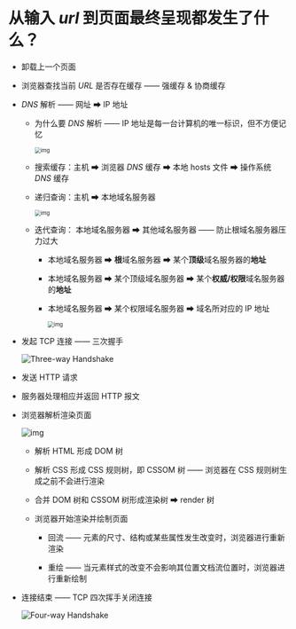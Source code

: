 # 从输入 _url_ 到页面最终呈现都发生了什么？

- 卸载上一个页面

- 浏览器查找当前 _URL_ 是否存在缓存 —— 强缓存 & 协商缓存

- _DNS_ 解析 —— 网址 ➡ IP 地址

  - 为什么要 _DNS_ 解析 —— IP 地址是每一台计算机的唯一标识，但不方便记忆

    <img src="https://p3-juejin.byteimg.com/tos-cn-i-k3u1fbpfcp/668392324cbe4c12b66d77ddbfcd25cc~tplv-k3u1fbpfcp-watermark.awebp" alt="img" style="zoom: 67%;" />

  - 搜索缓存：主机 ➡ 浏览器 _DNS_ 缓存 ➡ 本地 hosts 文件 ➡ 操作系统 _DNS_ 缓存

  - 递归查询：主机 ➡ 本地域名服务器

    <img src="https://p3-juejin.byteimg.com/tos-cn-i-k3u1fbpfcp/7f06daba321b4069a8979167300e6878~tplv-k3u1fbpfcp-watermark.awebp" alt="img" style="zoom: 67%;" />

  - 迭代查询： 本地域名服务器 ➡ 其他域名服务器 —— 防止根域名服务器压力过大

    - 本地域名服务器 ➡ **根**域名服务器 ➡ 某个**顶级**域名服务器的**地址**

    - 本地域名服务器 ➡ 某个顶级域名服务器 ➡ 某个**权威/权限**域名服务器的**地址**

    - 本地域名服务器 ➡ 某个权限域名服务器 ➡ 域名所对应的 IP 地址

      <img src="https://p3-juejin.byteimg.com/tos-cn-i-k3u1fbpfcp/39a795c048c3495ca2dd7c2aaa49fd47~tplv-k3u1fbpfcp-watermark.awebp" alt="img" style="zoom: 67%;" />

- 发起 TCP 连接 —— 三次握手

  ![Three-way Handshake](https://p9-juejin.byteimg.com/tos-cn-i-k3u1fbpfcp/d83fc034edbd44698b5590be7e97ce00~tplv-k3u1fbpfcp-jj-mark:3024:0:0:0:q75.awebp#?w=1172&h=778&s=270257&e=png&b=fcf9f8)

- 发送 HTTP 请求

- 服务器处理相应并返回 HTTP 报文

- 浏览器解析渲染页面

  ![img](https://p1-jj.byteimg.com/tos-cn-i-t2oaga2asx/gold-user-assets/2019/2/22/1691409e234135e7~tplv-t2oaga2asx-watermark.awebp)

  - 解析 HTML 形成 DOM 树

  - 解析 CSS 形成 CSS 规则树，即 CSSOM 树 —— 浏览器在 CSS 规则树生成之前不会进行渲染

  - 合并 DOM 树和 CSSOM 树形成渲染树 ➡ render 树

  - 浏览器开始渲染并绘制页面

    - 回流 —— 元素的尺寸、结构或某些属性发生改变时，浏览器进行重新渲染

    - 重绘 —— 当元素样式的改变不会影响其位置文档流位置时，浏览器进行重新绘制

- 连接结束 —— TCP 四次挥手关闭连接

  ![Four-way Handshake](https://p6-juejin.byteimg.com/tos-cn-i-k3u1fbpfcp/b0c0e65156124d6dae4b50b5bbd0f334~tplv-k3u1fbpfcp-jj-mark:3024:0:0:0:q75.awebp#?w=1151&h=829&s=337142&e=png&b=fcf9f9)
